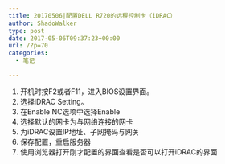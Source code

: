 ```yaml
---
title: 20170506|配置DELL R720的远程控制卡（iDRAC）
author: ShadoWalker
type: post
date: 2017-05-06T09:37:23+00:00
url: /?p=70
categories:
  - 笔记

---
```

  1. 开机时按F2或者F11，进入BIOS设置界面。
  2. 选择iDRAC Setting。
  3. 在Enable NC选项中选择Enable
  4. 选择默认的网卡为与网络连接的网卡
  5. 为iDRAC设置IP地址、子网掩码与网关
  6. 保存配置，重启服务器
  7. 使用浏览器打开刚才配置的界面查看是否可以打开iDRAC的界面

&nbsp;
